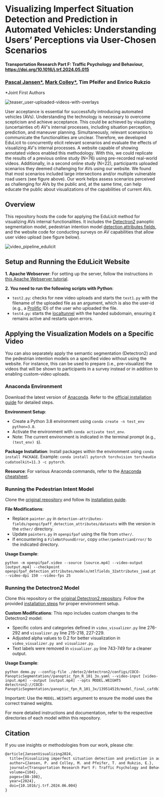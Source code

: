 # Visualizing Imperfect Situation Detection and Prediction in Automated Vehicles: Understanding Users’ Perceptions via User-Chosen Scenarios

#### Transportation Research Part F: Traffic Psychology and Behaviour, https://doi.org/10.1016/j.trf.2024.05.015

### [Pascal Jansen*](https://scholar.google.de/citations?user=cR1_0-EAAAAJ), [Mark Colley*](https://scholar.google.de/citations?user=Kt5I7wYAAAAJ&hl=en), Tim Pfeifer and Enrico Rukzio

*Joint First Authors

![teaser_user-uploaded-videos-with-overlays](https://github.com/Pascal-Jansen/VisualizingAutomatedVehicleFunctionalities/assets/28151101/aaa920e5-d388-4574-b8ba-d0f592238ca1)

User acceptance is essential for successfully introducing automated vehicles (AVs). Understanding the technology is necessary to overcome scepticism and achieve acceptance. This could be achieved by visualizing (uncertainties of) AV's internal processes, including situation perception, prediction, and maneuver planning. Simultaneously, relevant scenarios to communicate the functionalities are unclear. Therefore, we developed EduLicit to concurrently elicit relevant scenarios and evaluate the effects of visualizing AV's internal processes. A website capable of showing annotated videos enabled this methodology. With this, we could replicate the results of a previous online study (N=76) using pre-recorded real-world videos. Additionally, in a second online study (N=22), participants uploaded scenarios they deemed challenging for AVs using our website. We found that most scenarios included large intersections and/or multiple vulnerable road users (see figure above). Our work helps assess scenarios perceived as challenging for AVs by the public and, at the same time, can help educate the public about visualizations of the capabilities of current AVs.


## Overview
This repository hosts the code for applying the EduLicit method for visualizing AVs internal functionalities.
It includes the [Detectron2](https://github.com/facebookresearch/detectron2) panoptic segmentation model, pedestrian intention model [detection attributes fields](https://github.com/vita-epfl/detection-attributes-fields), and the website code for conducting surveys on AV capabilities that allow user video upload (see figure below).

![video_pipeline_edulicit](https://github.com/Pascal-Jansen/VisualizingAutomatedVehicleFunctionalities/assets/28151101/e793629d-0c1c-4eae-98df-6d4af9bc7d51)


## Setup and Running the EduLicit Website
**1. Apache Webserver**:
For setting up the server, follow the instructions in [this Apache Webserver tutorial](https://www.digitalocean.com/community/tutorials/how-to-install-the-apache-web-server-on-ubuntu-20-04).

**2. You need to run the following scripts with Python**: 
  - `test2.py`: checks for new video uploads and starts the `test1.py` with the filename of the uploaded file as an argument, which is also the user-id (e.g., a [Prolific](https://www.prolific.com/) ID) of the user who uploaded the file.
  - `test4.py`: starts the [localtunnel](https://github.com/localtunnel/localtunnel) with the handed subdomain, ensuring it remains active and restarts upon errors.

## Applying the Visualization Models on a Specific Video
You can also separately apply the semantic segmentation (Detectron2) and the pedestrian intention models on a specified video without using the website. For instance, this can be used to prepare (i.e., pre-visualize) the videos that will be shown to participants in a survey instead or in addition to enabling custom-video uploads.


### Anaconda Environment
Download the latest version of [Anaconda](https://www.anaconda.com/products/distribution#Downloads). Refer to the [official installation guide](https://docs.anaconda.com/anaconda/install/) for detailed steps.

**Environment Setup**: 
  - Create a Python 3.8 environment using `conda create -n test_env python=3.8`.
  - Activate the environment with `conda activate test_env`.
  - Note: The current environment is indicated in the terminal prompt (e.g., `(test_env) $`).

**Package Installation**: Install packages within the environment using `conda install PACKAGE`. Example: `conda install pytorch torchvision torchaudio cudatoolkit=11.3 -c pytorch`.

**Resource**: For various Anaconda commands, refer to the [Anaconda cheatsheet](https://docs.conda.io/projects/conda/en/4.6.0/_downloads/52a95608c49671267e40c689e0bc00ca/conda-cheatsheet.pdf).


### Running the Pedestrian Intent Model
Clone the [original repository](https://github.com/vita-epfl/detection-attributes-fields) and follow its [installation guide](https://github.com/vita-epfl/detection-attributes-fields#installation).

**File Modifications**: 
  - Replace `painter.py` in `detection-attributes-fields/openpifpaff_detection_attributes/datasets` with the version in the `other/` directory.
  - Update `painters.py` in `openpifpaf` using the file from `other/`.
  - If encountering a `FileNotFoundError`, copy `other/pedestrianError/` to the indicated directory.

**Usage Example**:
```
python -m openpifpaf.video --source [source.mp4] --video-output [output.mp4] --checkpoint openpifpaf_detection_attributes/models/mtlfields_32attributes_jaad.pt --video-dpi 150 --video-fps 25
```

### Running the Detectron2 Model
Clone this repository or the [original Detectron2 repository](https://github.com/facebookresearch/detectron2). Follow the provided [installation steps](https://detectron2.readthedocs.io/en/latest/tutorials/install.html) for proper environment setup.

**Custom Modifications**: This repo includes custom changes to the Detectron2 model:
- Specific colors and categories defined in `video_visualizer.py` line 276-292 and `visualizer.py` line 215-218, 227-229.
- Adjusted alpha values to 0.2 for better visualization in `video_visualizer.py and visualizer.py`.
- Text labels were removed in `visualizer.py` line 743-749 for a cleaner output.

**Usage Example**:
```
python demo.py --config-file ./detec2/detectron2/configs/COCO-PanopticSegmentation//panoptic_fpn_R_101_3x.yaml --video-input [video-input.mp4] --output [output.mp4] --opts MODEL.WEIGHTS detectron2://COCO-PanopticSegmentation/panoptic_fpn_R_101_3x/139514519/model_final_cafdb1.pkl
```

Important: Use the `MODEL.WEIGHTS` argument to ensure the model uses the correct trained weights.

For more detailed instructions and documentation, refer to the respective directories of each model within this repository.

## Citation

If you use insights or methodologies from our work, please cite:

```latex
@article{JansenVisualizing2024,
  title={Visualizing imperfect situation detection and prediction in automated vehicles: Understanding users' perceptions via user-chosen scenarios},
  author={Jansen, P. and Colley, M. and Pfeifer, T. and Rukzio, E.},
  journal={Transportation Research Part F: Traffic Psychology and Behaviour},
  volume={104},
  pages={88-108},
  year={2024},
  doi={10.1016/j.trf.2024.06.004}
}

